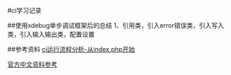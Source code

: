 #ci学习记录

##使用xdebug单步调试框架后的总结
1、引用类，引入error错误类，引入写入类，引入输入输出类，配置设置

##参考资料
[ci运行流程分析-从index.php开始](http://www.cnblogs.com/lazycat-cz/p/4315453.html)

[官方中文资料参考](http://codeigniter.org.cn/user_guide/tutorial/static_pages.html)